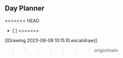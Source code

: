 ## Day Planner
<<<<<<< HEAD
- [ ] 
=======

[[Drawing 2023-08-09 10.15.10.excalidraw]]

>>>>>>> origin/main
